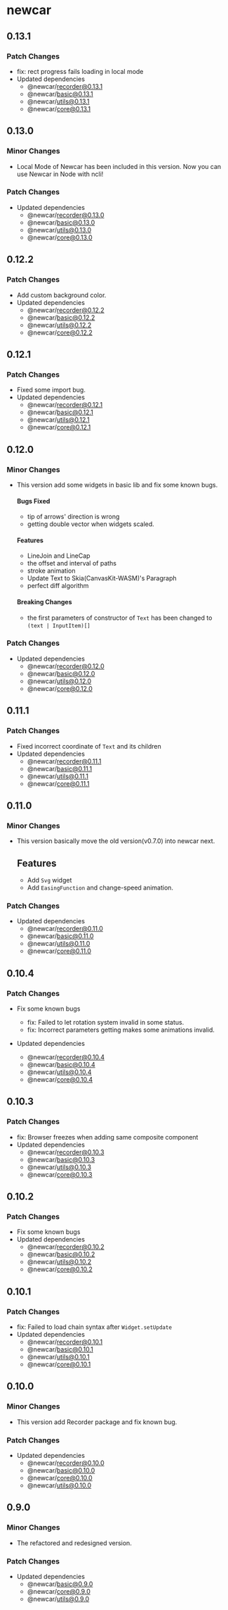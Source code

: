 # newcar

## 0.13.1

### Patch Changes

- fix: rect progress fails loading in local mode
- Updated dependencies
  - @newcar/recorder@0.13.1
  - @newcar/basic@0.13.1
  - @newcar/utils@0.13.1
  - @newcar/core@0.13.1

## 0.13.0

### Minor Changes

- Local Mode of Newcar has been included in this version. Now you can use Newcar in Node with ncli!

### Patch Changes

- Updated dependencies
  - @newcar/recorder@0.13.0
  - @newcar/basic@0.13.0
  - @newcar/utils@0.13.0
  - @newcar/core@0.13.0

## 0.12.2

### Patch Changes

- Add custom background color.
- Updated dependencies
  - @newcar/recorder@0.12.2
  - @newcar/basic@0.12.2
  - @newcar/utils@0.12.2
  - @newcar/core@0.12.2

## 0.12.1

### Patch Changes

- Fixed some import bug.
- Updated dependencies
  - @newcar/recorder@0.12.1
  - @newcar/basic@0.12.1
  - @newcar/utils@0.12.1
  - @newcar/core@0.12.1

## 0.12.0

### Minor Changes

- This version add some widgets in basic lib and fix some known bugs.

  #### Bugs Fixed

  - tip of arrows' direction is wrong
  - getting double vector when widgets scaled.

  #### Features

  - LineJoin and LineCap
  - the offset and interval of paths
  - stroke animation
  - Update Text to Skia(CanvasKit-WASM)'s Paragraph
  - perfect diff algorithm

  #### Breaking Changes

  - the first parameters of constructor of `Text` has been changed to `(text | InputItem)[]`

### Patch Changes

- Updated dependencies
  - @newcar/recorder@0.12.0
  - @newcar/basic@0.12.0
  - @newcar/utils@0.12.0
  - @newcar/core@0.12.0

## 0.11.1

### Patch Changes

- Fixed incorrect coordinate of `Text` and its children
- Updated dependencies
  - @newcar/recorder@0.11.1
  - @newcar/basic@0.11.1
  - @newcar/utils@0.11.1
  - @newcar/core@0.11.1

## 0.11.0

### Minor Changes

- This version basically move the old version(v0.7.0) into newcar next.

  ## Features

  - Add `Svg` widget
  - Add `EasingFunction` and change-speed animation.

### Patch Changes

- Updated dependencies
  - @newcar/recorder@0.11.0
  - @newcar/basic@0.11.0
  - @newcar/utils@0.11.0
  - @newcar/core@0.11.0

## 0.10.4

### Patch Changes

- Fix some known bugs

  - fix: Failed to let rotation system invalid in some status.
  - fix: Incorrect parameters getting makes some animations invalid.

- Updated dependencies
  - @newcar/recorder@0.10.4
  - @newcar/basic@0.10.4
  - @newcar/utils@0.10.4
  - @newcar/core@0.10.4

## 0.10.3

### Patch Changes

- fix: Browser freezes when adding same composite component
- Updated dependencies
  - @newcar/recorder@0.10.3
  - @newcar/basic@0.10.3
  - @newcar/utils@0.10.3
  - @newcar/core@0.10.3

## 0.10.2

### Patch Changes

- Fix some known bugs
- Updated dependencies
  - @newcar/recorder@0.10.2
  - @newcar/basic@0.10.2
  - @newcar/utils@0.10.2
  - @newcar/core@0.10.2

## 0.10.1

### Patch Changes

- fix: Failed to load chain syntax after `Widget.setUpdate`
- Updated dependencies
  - @newcar/recorder@0.10.1
  - @newcar/basic@0.10.1
  - @newcar/utils@0.10.1
  - @newcar/core@0.10.1

## 0.10.0

### Minor Changes

- This version add Recorder package and fix known bug.

### Patch Changes

- Updated dependencies
  - @newcar/recorder@0.10.0
  - @newcar/basic@0.10.0
  - @newcar/core@0.10.0
  - @newcar/utils@0.10.0

## 0.9.0

### Minor Changes

- The refactored and redesigned version.

### Patch Changes

- Updated dependencies
  - @newcar/basic@0.9.0
  - @newcar/core@0.9.0
  - @newcar/utils@0.9.0
